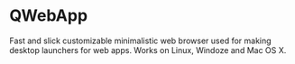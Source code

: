 QWebApp
=======

Fast and slick customizable minimalistic web browser used for making desktop launchers for web apps. Works on Linux, Windoze and Mac OS X.
